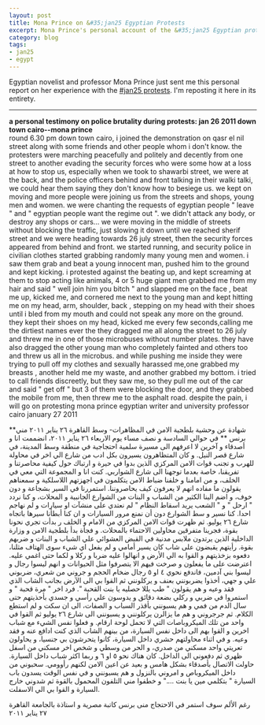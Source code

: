 ```yaml
---
layout: post
title: Mona Prince on &#35;jan25 Egyptian Protests 
excerpt: Mona Prince's personal account of the &#35;jan25 Egyptian protests
category: blog
tags:
- jan25
- egypt
---
```


Egyptian novelist and professor Mona Prince just sent me this personal report on her experience with the [#jan25 protests](http://en.wikipedia.org/wiki/2011_Egyptian_protests). I'm reposting it here in its entirety.

---

**a personal testimony on police brutality during protests: jan 26 2011 down town cairo--mona prince**  
round 6.30 pm down town cairo, i joined the demonstration on qasr el nil street along with some friends and other people whom i don't know. the protesters were marching  peacefully and politely and decently from one street to another evading the security forces who were some how at a loss at how to stop us, especially when we took to shawarbi street, we were at the back, and the police officers behind and front talking in their walki talki, we could hear them saying they don't know how to besiege us. we kept on moving and more people were joining us from the streets and shops, young men and women. we were chanting the requests of egyptian people " leave " and " egyptian people want the regime out ". we didn't attack any body, or destroy any shops or cars... we were moving in the middle of streets without blocking the traffic, just slowing it down until we reached sherif street and we were heading towards 26 july street, then the security forces appeared from behind and front. we started running, and  security police in civilian clothes started grabbing randomly many young men and women. i saw them grab and beat a young innocent man, pushed him to the ground and kept kicking. i protested against the beating up, and kept screaming at them to stop acting like animals, 4 or 5 huge giant men grabbed me from my hair and said " well join him you bitch " and slapped me on the face , beat me up, kicked me, and cornered me next to the young man and kept hitting me on my head, arm, shoulder, back , stepping on my head with their shoes until i bled from my mouth and could not speak any more on the ground. they kept their shoes on my head, kicked me every few seconds,calling me the dirtiest names ever the they dragged me all along the street to 26 july and threw me in one of those microbuses without number plates. they have also dragged the other young man who completely fainted and others too and threw us all in the microbus. and while pushing me inside they were trying to pull off my clothes and sexually harassed me,one grabbed my breasts , another held me my waste, and another grabbed my bottom. i tried to call friends discreetly, but they saw me, so they pull me out of the car and said " get off " but 3 of them were blocking the door, and they grabbed the mobile from me, then threw me to the asphalt road.
despite the pain, i will go on protesting
mona prince
egyptian writer and university professor
cairo january 27 2011

**شهادة عن وحشية بلطجية الامن في المظاهرات- وسط القاهرة ٢٦ يناير ٢٠١١ مني برنس
**
في حوالي السادسة و نصف مساء يوم الاربعاء ٢٦ يناير ٢٠١١، انضممت انا و أصدقاء و آخرين لا اعرفهم الى مسيرة سلمية احتجاجية في منطقة وسط المدينة، في شارع قصر النيل. و كان المتظاهرون يسيرون بكل ادب من شارع الي اخر في محاولة للهرب و تجنب قوات الامن المركزي الذين بدوا في حيرة و ارتباك حول كيفية محاصرتنا و تفريقنا، خاصة بعدما توجهنا الى شارع الشواربي. كنت انا و المجموعة التي معي في الخلف، و من امامنا و خلفنا ضباط الامن يتكلمون في اجهزتهم اللاسلكية و سمعناهم يقولون ما مفاده انهم لا يعرفون كيف يحاصروننا. استمررنا في السير بشجاعة و دون خوف، و اضم الينا الكثير من الشباب و البنات من الشوارع الجانبية و المحلات، و كنا نردد " ارحل " و " الشعب يريد اسقاط النظام " لم نعتدي على منشآت او سيارات و لم نهاجم احدا. كنا نسير و سط الشوارع دون أن نمنع مرور السيارات و ان كنا أبطأنا سيرها باتجاه شارع ٢٦ يوليو. ثم ظهرت قوات الامن المركزي من الامام و الخلف ر بدأت تجري نحونا بقوة، فجرينا متفرقين محاولين الاحتماء بالمحلات. و فجأة بدأ بلطجية الامن و وزارة الداخلية الذين يرتدون ملابس مدنية في القبض العشوائي علي الشباب و البنات و ضربهم بقوة. رأيتهم يقبضون على شاب كان يسير أمامي و لم يفعل اي شيء سوى الهتاف مثلنا، دفعوه بزخذيتهم و القوا به الي الأرض و انهالوا عليه ضربا و ركلا و لكما حتى اغمي عليه. اعترضت على ما يفعلون و صرخت فيهم الا يتصرفوا مثل الحيوانات و انهم ليسوا رجال و ليسوا بني آدمين، فاندفع نحوي ٤ او ٥ رجال ضخام الحجم و جروني من شعري، ضربوني علي و جهي، أخذوا يضربونني بعنف و يركلونني ثم القوا بي الى الآرض بجانب الشاب الذي فقد وعيه و هم يقولون " طب يللا حصليه يا بنت القحبة ".  فرد اخر " مرة قحبة " و استمروا في ضربي و ركلي بضعة دقائق و يدوسون علي رأسي و جسدي بأحذيتهم حتى سال الدم من فمي و هم يسبونني بأقذر السباب و الصفات، الى ان سكت و لم استطع الكلام. ثم جرجروني و هم ما يزالرن يركلونني و يسبونني الى شارع ٢٦ يوليو ثم القوا في واحد من تلك الميكروباصات التي لا تحمل لوحة ارقام. و فعلوا نفس الشيء مع شباب اخرين و القوا بهم الى داخل نفس السيارة، من بينهم الشاب الذي كنت ادافع عنه و فقد وعيه. و في اثناء محاولتهم حشري داخل السيارة، كانوا يتحرشون بي جنسيا، و يحاولون تعريتي واحد مسكني من صدري، و الحر من وسطي و شخص اخر مسكني من اسفل ظهري ثم دفعوني الى الداخل.  كان هناك نحو ٥ او ٦ و ربما اكثر شباب داخل السيارة. حاولت الاتصال بأصدقاء بشكل هامس و بعيد عن اعين الامن لكنهم رأوومي. سحبوني من داخل الميكروباص و امروني بالنزول و هم يسبونني و في نفس الوقت يسدون باب السيارة  " بتكلمي مين يا بنت ...." و خطفوا مني التلفون المحمول بالقوة ثم شدوني خارج السيارة و القوا بي الي الاسفلت.

رغم الألم سوف استمر في الاحتجاج
منى برنس
كاتبة مصرية و استاذة بالجامعة
القاهرة ٢٧ يناير ٢٠١١
